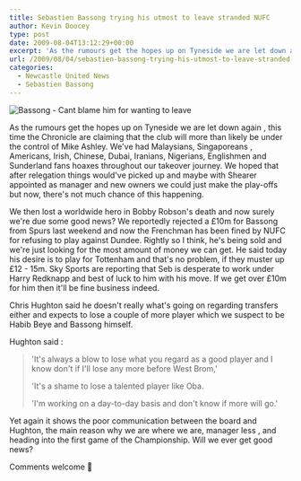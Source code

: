```yaml
---
title: Sebastien Bassong trying his utmost to leave stranded NUFC
author: Kevin Doocey
type: post
date: 2009-08-04T13:12:29+00:00
excerpt: 'As the rumours get the hopes up on Tyneside we are let down again , this time the Chronicle are claiming that the club will more than likely '
url: /2009/08/04/sebastien-bassong-trying-his-utmost-to-leave-stranded-nufc/
categories:
  - Newcastle United News
  - Sebastien Bassong
---
```


![Bassong - Cant blame him for wanting to leave](https://static.guim.co.uk/sys-images/Football/Pix/pictures/2009/5/19/1242748372868/S-bastien-Bassong-of-Newc-001.jpg)

As the rumours get the hopes up on Tyneside we are let down again , this time the Chronicle are claiming that the club will more than likely be under the control of Mike Ashley. We've had Malaysians, Singaporeans , Americans, Irish, Chinese, Dubai, Iranians, Nigerians, Englishmen and Sunderland fans hoaxes throughout our takeover journey. We hoped that after relegation things would've picked up and maybe with Shearer appointed as manager and new owners we could just make the play-offs but now, there's not much chance of this happening.

We then lost a worldwide hero in Bobby Robson's death and now surely we're due some good news? We reportedly rejected a £10m for Bassong from Spurs last weekend and now the Frenchman has been fined by NUFC for refusing to play against Dundee. Rightly so I think, he's being sold and we're just looking for the most amount of money we can get. He said today his desire is to play for Tottenham and that's no problem, if they muster up £12 - 15m. Sky Sports are reporting that Seb is desperate to work under Harry Redknapp and best of luck to him with his move. If we get over £10m for him then it'll be fine business indeed.

Chris Hughton said he doesn't really what's going on regarding transfers either and expects to lose a couple of more player which we suspect to be Habib Beye and Bassong himself.

Hughton said :

> 'It's always a blow to lose what you regard as a good player and I know don't if I'll lose any more before West Brom,'
>
> 'It's a shame to lose a talented player like Oba.
>
> 'I'm working on a day-to-day basis and don't know if more will go.'

Yet again it shows the poor communication between the board and Hughton, the main reason why we are where we are, manager less , and heading into the first game of the Championship. Will we ever get good news?

Comments welcome 🙂
